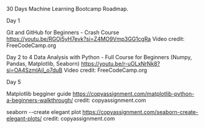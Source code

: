 30 Days Machine Learning Bootcamp Roadmap.


Day 1

Git and GitHub for Beginners - Crash Course
https://youtu.be/RGOj5yH7evk?si=Z4MO9Vmp3GG1cgRa Video credit: FreeCodeCamp.org



Day 2 to 4
Data Analysis with Python - Full Course for Beginners (Numpy, Pandas, Matplotlib, Seaborn)
https://youtu.be/r-uOLxNrNk8?si=OA4SzmlAiI_o7duB Video credit: FreeCodeCamp.org


Day 5

Matplotlib begginer guide
https://copyassignment.com/matplotlib-python-a-beginners-walkthrough/
credit: copyassignment.com

seaborn --create elegant plot
https://copyassignment.com/seaborn-create-elegant-plots/ credit: copyassignment.com